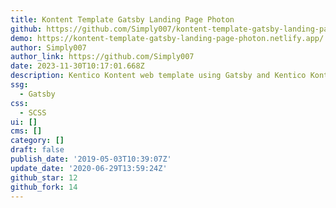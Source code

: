 ```yaml
---
title: Kontent Template Gatsby Landing Page Photon
github: https://github.com/Simply007/kontent-template-gatsby-landing-page-photon
demo: https://kontent-template-gatsby-landing-page-photon.netlify.app/
author: Simply007
author_link: https://github.com/Simply007
date: 2023-11-30T10:17:01.668Z
description: Kentico Kontent web template using Gatsby and Kentico Kontent.
ssg:
  - Gatsby
css:
  - SCSS
ui: []
cms: []
category: []
draft: false
publish_date: '2019-05-03T10:39:07Z'
update_date: '2020-06-29T13:59:24Z'
github_star: 12
github_fork: 14
---
```

